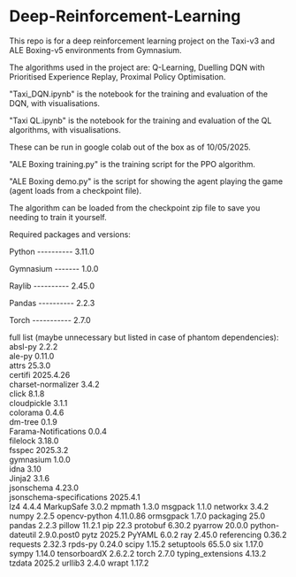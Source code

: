 # Deep-Reinforcement-Learning

This repo is for a deep reinforcement learning project on the Taxi-v3 and ALE Boxing-v5 environments from Gymnasium.

The algorithms used in the project are: Q-Learning, Duelling DQN with Prioritised Experience Replay, Proximal Policy Optimisation.


"Taxi_DQN.ipynb" is the notebook for the training and evaluation of the DQN, with visualisations.

"Taxi QL.ipynb" is the notebook for the training and evaluation of the QL algorithms, with visualisations.

These can be run in google colab out of the box as of 10/05/2025.

"ALE Boxing training.py" is the training script for the PPO algorithm.

"ALE Boxing demo.py" is the script for showing the agent playing the game (agent loads from a checkpoint file).

The algorithm can be loaded from the checkpoint zip file to save you needing to train it yourself. 


Required packages and versions:

Python ---------- 3.11.0

Gymnasium ------- 1.0.0

Raylib ---------- 2.45.0

Pandas ---------- 2.2.3

Torch ----------- 2.7.0

full list (maybe unnecessary but listed in case of phantom dependencies):
absl-py                   2.2.2      
ale-py                    0.11.0     
attrs                     25.3.0     
certifi                   2025.4.26  
charset-normalizer        3.4.2      
click                     8.1.8      
cloudpickle               3.1.1      
colorama                  0.4.6      
dm-tree                   0.1.9      
Farama-Notifications      0.0.4      
filelock                  3.18.0     
fsspec                    2025.3.2   
gymnasium                 1.0.0      
idna                      3.10       
Jinja2                    3.1.6      
jsonschema                4.23.0     
jsonschema-specifications 2025.4.1   
lz4                       4.4.4
MarkupSafe                3.0.2
mpmath                    1.3.0
msgpack                   1.1.0
networkx                  3.4.2
numpy                     2.2.5
opencv-python             4.11.0.86
ormsgpack                 1.7.0
packaging                 25.0
pandas                    2.2.3
pillow                    11.2.1
pip                       22.3
protobuf                  6.30.2
pyarrow                   20.0.0
python-dateutil           2.9.0.post0
pytz                      2025.2
PyYAML                    6.0.2
ray                       2.45.0
referencing               0.36.2
requests                  2.32.3
rpds-py                   0.24.0
scipy                     1.15.2
setuptools                65.5.0
six                       1.17.0
sympy                     1.14.0
tensorboardX              2.6.2.2
torch                     2.7.0
typing_extensions         4.13.2
tzdata                    2025.2
urllib3                   2.4.0
wrapt                     1.17.2
